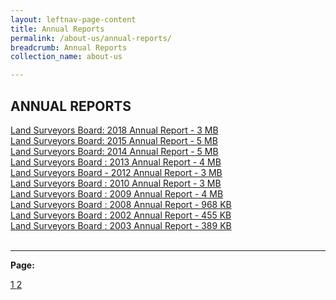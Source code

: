 ```yaml
---
layout: leftnav-page-content
title: Annual Reports
permalink: /about-us/annual-reports/
breadcrumb: Annual Reports
collection_name: about-us

---
```


ANNUAL REPORTS
---

[Land Surveyors Board: 2018 Annual Report - 3 MB]() <br>
[Land Surveyors Board: 2015 Annual Report - 5 MB]() <br>
[Land Surveyors Board: 2014 Annual Report - 5 MB]() <br>
[Land Surveyors Board : 2013 Annual Report - 4 MB]() <br>
[Land Surveyors Board - 2012 Annual Report - 3 MB]() <br>
[Land Surveyors Board : 2010 Annual Report - 3 MB]() <br>
[Land Surveyors Board : 2009 Annual Report - 4 MB]() <br>
[Land Surveyors Board : 2008 Annual Report - 968 KB]() <br>
[Land Surveyors Board : 2002 Annual Report - 455 KB]() <br>
[Land Surveyors Board : 2003 Annual Report - 389 KB]() <br>
<br>

---

**Page:**  

<div class="pagination">
    <a class="pagination disabled" href="#">1 </a>
    <a href="https://mlaw-ablac-staging.netlify.com/about-us/annual-reports-2/">2 </a>
 </div>
